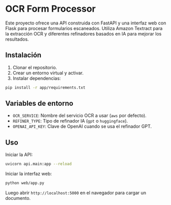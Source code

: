 # OCR Form Processor

Este proyecto ofrece una API construida con FastAPI y una interfaz web con Flask para procesar formularios escaneados. Utiliza Amazon Textract para la extracción OCR y diferentes refinadores basados en IA para mejorar los resultados.

## Instalación

1. Clonar el repositorio.
2. Crear un entorno virtual y activar.
3. Instalar dependencias:

```bash
pip install -r app/requirements.txt
```

## Variables de entorno

- `OCR_SERVICE`: Nombre del servicio OCR a usar (`aws` por defecto).
- `REFINER_TYPE`: Tipo de refinador IA (`gpt` o `huggingface`).
- `OPENAI_API_KEY`: Clave de OpenAI cuando se usa el refinador GPT.

## Uso

Iniciar la API:

```bash
uvicorn api.main:app --reload
```

Iniciar la interfaz web:

```bash
python web/app.py
```

Luego abrir `http://localhost:5000` en el navegador para cargar un documento.


